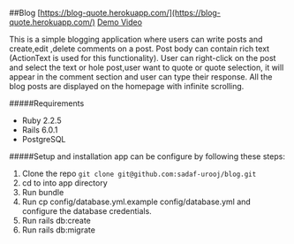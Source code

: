 ##Blog [https://blog-quote.herokuapp.com/](https://blog-quote.herokuapp.com/)
[Demo Video](https://drive.google.com/open?id=1nqOgEwg9Ss7yrBNJwB_URfSQYKoiiL5D)

This is a simple blogging application where users can write posts and create,edit ,delete comments on a post.
Post body can contain rich text (ActionText is used for this functionality).
User can  right-click on the post and  select the text or hole post,user want to quote or quote selection, it will appear in the comment section and user can type their response.
All the blog posts are displayed on the homepage with infinite scrolling.

#####Requirements

* Ruby 2.2.5
* Rails 6.0.1
* PostgreSQL

#####Setup and installation
app can be configure by following these steps:
1. Clone the repo `git clone git@github.com:sadaf-urooj/blog.git`
2. cd to into app directory
3. Run bundle
4. Run cp config/database.yml.example config/database.yml and configure the database credentials.
5. Run rails db:create 
6. Run rails db:migrate
